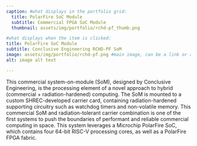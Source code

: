 ```yaml
---
caption: #what displays in the portfolio grid:
  title: PolarFire SoC Module
  subtitle: Commercial FPGA SoC Module
  thumbnail: assets/img/portfolio/rchd-pf_thumb.png

#what displays when the item is clicked:
title: PolarFire SoC Module
subtitle: Conclusive Engineering RCHD-PF SoM 
image: assets/img/portfolio/rchd-pf.png #main image, can be a link or a file in assets/img/portfolio
alt: image alt text

---
```


This commercial system-on-module (SoM), designed by Conclusive Engineering, is the processing element of a novel approach to hybrid (commercial + radiation-hardened) computing. The SoM is mounted to a custom SHREC-developed carrier card, containing radiation-hardened supporting circuitry such as watchdog timers and non-volatile memory. This commercial SoM and radiation-tolerant carrier combination is one of the first systems to push the boundaries of performant and reliable commercial computing in space. This system leverages a Microchip PolarFire SoC, which contains four 64-bit RISC-V processing cores, as well as a PolarFire FPGA fabric.
